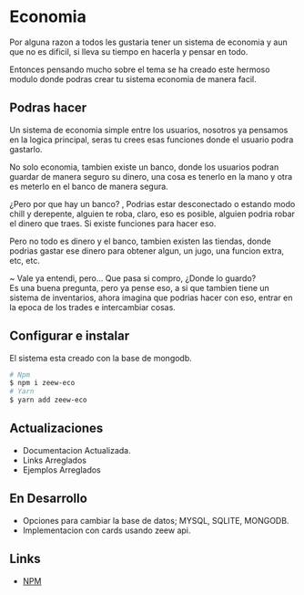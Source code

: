 # Economia

Por alguna razon a todos les gustaria tener un sistema de economia y aun que no es dificil, si lleva su tiempo en hacerla y pensar en todo.

Entonces pensando mucho sobre el tema se ha creado este hermoso modulo donde podras crear tu sistema economia de manera facil.

## Podras hacer

Un sistema de economia simple entre los usuarios, nosotros ya pensamos en la logica principal, seras tu crees esas funciones donde el usuario podra gastarlo.

No solo economia, tambien existe un banco, donde los usuarios podran guardar de manera seguro su dinero, una cosa es tenerlo en la mano y otra es meterlo en el banco de manera segura.

¿Pero por que hay un banco? , Podrias estar desconectado o estando modo chill y derepente, alguien te roba, claro, eso es posible, alguien podria robar el dinero que traes. Si existe funciones para hacer eso.

Pero no todo es dinero y el banco, tambien existen las tiendas, donde podrias gastar ese dinero para obtener algun, un jugo, una funcion extra, etc, etc.

~ Vale ya entendi, pero... Que pasa si compro, ¿Donde lo guardo? <br>
Es una buena pregunta, pero ya pense eso, a si que tambien tiene un sistema de inventarios, ahora imagina que podrias hacer con eso, entrar en la epoca de los trades e intercambiar cosas.

## Configurar e instalar

El sistema esta creado con la base de mongodb.

```bash
# Npm
$ npm i zeew-eco
# Yarn
$ yarn add zeew-eco
```

## Actualizaciones

- Documentacion Actualizada.
- Links Arreglados
- Ejemplos Arreglados
  
## En Desarrollo

- Opciones para cambiar la base de datos; MYSQL, SQLITE, MONGODB.
- Implementacion con cards usando zeew api.

## Links

- [NPM](https://www.npmjs.com/package/zeew-eco)